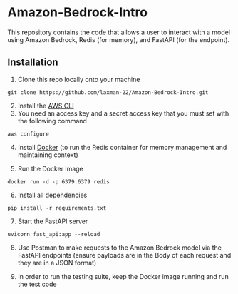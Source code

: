 # Amazon-Bedrock-Intro

This repository contains the code that allows a user to interact with a model using Amazon Bedrock, Redis (for memory), and FastAPI (for the endpoint).

## Installation

1) Clone this repo locally onto your machine
```(bash)
git clone https://github.com/laxman-22/Amazon-Bedrock-Intro.git
```
2) Install the [AWS CLI](https://aws.amazon.com/cli/)
3) You need an access key and a secret access key that you must set with the following command
```(bash)
aws configure
```
4) Install [Docker](https://docs.docker.com/desktop/setup/install/windows-install/) (to run the Redis container for memory management and maintaining context)

5) Run the Docker image
```(bash)
docker run -d -p 6379:6379 redis
```
6) Install all dependencies
```(bash)
pip install -r requirements.txt
```
7) Start the FastAPI server
```(bash)
uvicorn fast_api:app --reload
```

8) Use Postman to make requests to the Amazon Bedrock model via the FastAPI endpoints (ensure payloads are in the Body of each request and they are in a JSON format)

9) In order to run the testing suite, keep the Docker image running and run the test code